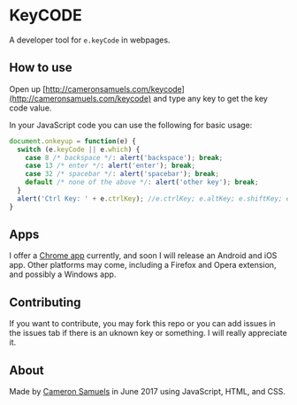 # KeyCODE
A developer tool for `e.keyCode` in webpages.

## How to use
Open up [http://cameronsamuels.com/keycode](http://cameronsamuels.com/keycode) and type any key to get the key code value.

In your JavaScript code you can use the following for basic usage:

```javascript
document.onkeyup = function(e) {
  switch (e.keyCode || e.which) {
    case 8 /* backspace */: alert('backspace'); break;
    case 13 /* enter */: alert('enter'); break;
    case 32 /* spacebar */: alert('spacebar'); break;
    default /* none of the above */: alert('other key'); break;
  }
  alert('Ctrl Key: ' + e.ctrlKey); //e.ctrlKey; e.altKey; e.shiftKey; e.metaKey;
}
```
## Apps
I offer a [Chrome app](https://goo.gl/eQfc6p) currently, and soon I will release an Android and iOS app. Other platforms may come, including a Firefox and Opera extension, and possibly a Windows app.

## Contributing
If you want to contribute, you may fork this repo or you can add issues in the issues tab if there is an uknown key or something. I will really appreciate it.

## About
Made by [Cameron Samuels](http://cameronsamuels.com) in June 2017 using JavaScript, HTML, and CSS.